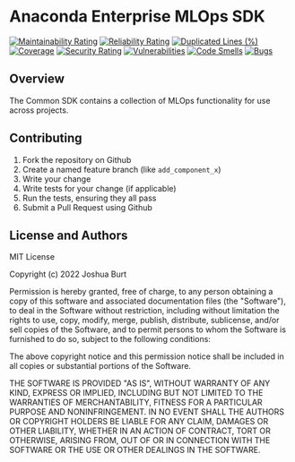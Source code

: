 # Anaconda Enterprise MLOps SDK

[![Maintainability Rating](https://sonarcloud.io/api/project_badges/measure?project=shapeandshare_anaconda.enterprise.mlops.sdk&metric=sqale_rating)](https://sonarcloud.io/summary/new_code?id=shapeandshare_anaconda.enterprise.mlops.sdk)
[![Reliability Rating](https://sonarcloud.io/api/project_badges/measure?project=shapeandshare_anaconda.enterprise.mlops.sdk&metric=reliability_rating)](https://sonarcloud.io/summary/new_code?id=shapeandshare_anaconda.enterprise.mlops.sdk)
[![Duplicated Lines (%)](https://sonarcloud.io/api/project_badges/measure?project=shapeandshare_anaconda.enterprise.mlops.sdk&metric=duplicated_lines_density)](https://sonarcloud.io/summary/new_code?id=shapeandshare_anaconda.enterprise.mlops.sdk)
[![Coverage](https://sonarcloud.io/api/project_badges/measure?project=shapeandshare_anaconda.enterprise.mlops.sdk&metric=coverage)](https://sonarcloud.io/summary/new_code?id=shapeandshare_anaconda.enterprise.mlops.sdk)
[![Security Rating](https://sonarcloud.io/api/project_badges/measure?project=shapeandshare_anaconda.enterprise.mlops.sdk&metric=security_rating)](https://sonarcloud.io/summary/new_code?id=shapeandshare_anaconda.enterprise.mlops.sdk)
[![Vulnerabilities](https://sonarcloud.io/api/project_badges/measure?project=shapeandshare_anaconda.enterprise.mlops.sdk&metric=vulnerabilities)](https://sonarcloud.io/summary/new_code?id=shapeandshare_anaconda.enterprise.mlops.sdk)
[![Code Smells](https://sonarcloud.io/api/project_badges/measure?project=shapeandshare_anaconda.enterprise.mlops.sdk&metric=code_smells)](https://sonarcloud.io/summary/new_code?id=shapeandshare_anaconda.enterprise.mlops.sdk)
[![Bugs](https://sonarcloud.io/api/project_badges/measure?project=shapeandshare_anaconda.enterprise.mlops.sdk&metric=bugs)](https://sonarcloud.io/summary/new_code?id=shapeandshare_anaconda.enterprise.mlops.sdk)

Overview
--------
The Common SDK contains a collection of MLOps functionality for use across projects.

Contributing
------------
1. Fork the repository on Github
2. Create a named feature branch (like `add_component_x`)
3. Write your change
4. Write tests for your change (if applicable)
5. Run the tests, ensuring they all pass
6. Submit a Pull Request using Github

License and Authors
-------------------
MIT License

Copyright (c) 2022 Joshua Burt

Permission is hereby granted, free of charge, to any person obtaining a copy
of this software and associated documentation files (the "Software"), to deal
in the Software without restriction, including without limitation the rights
to use, copy, modify, merge, publish, distribute, sublicense, and/or sell
copies of the Software, and to permit persons to whom the Software is
furnished to do so, subject to the following conditions:

The above copyright notice and this permission notice shall be included in all
copies or substantial portions of the Software.

THE SOFTWARE IS PROVIDED "AS IS", WITHOUT WARRANTY OF ANY KIND, EXPRESS OR
IMPLIED, INCLUDING BUT NOT LIMITED TO THE WARRANTIES OF MERCHANTABILITY,
FITNESS FOR A PARTICULAR PURPOSE AND NONINFRINGEMENT. IN NO EVENT SHALL THE
AUTHORS OR COPYRIGHT HOLDERS BE LIABLE FOR ANY CLAIM, DAMAGES OR OTHER
LIABILITY, WHETHER IN AN ACTION OF CONTRACT, TORT OR OTHERWISE, ARISING FROM,
OUT OF OR IN CONNECTION WITH THE SOFTWARE OR THE USE OR OTHER DEALINGS IN THE
SOFTWARE.

